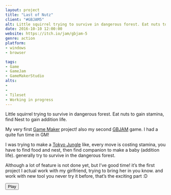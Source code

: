 ```yaml
---
layout: project
title: "Last of Nutz"
client: "#GBJAM5"
alt: Little squirrel trying to survive in dangerous forest. Eat nuts to gain stamina, find Nest to gain addition life.
date: 2016-10-10 12:00:00
website: https://itch.io/jam/gbjam-5
genre: action
platform:
- windows
- browser

tags:
- Game
- GameJam
- GameMakerStudio
alts:
-
-
- Tileset
- Working in progress
---
```

Little squirrel trying to survive in dangerous forest. Eat nuts to gain stamina, find Nest to gain addition life.

My very first [Game Maker](https://www.yoyogames.com/gamemaker) project! also my second [GBJAM](https://itch.io/jam/gbjam-5) game. I had a quite fun time in GM!

I was trying to make a [Tokyo Jungle](https://store.playstation.com/#!/en-us/games/tokyo-jungle/cid=UP9000-NPUA80523_00-TOKYOJUNGLE00001) like, every move is costing stamina, you have to find food and nest, then find companion to make a baby (addition life). generally try to survive in the dangerous forest.

Although a lot of feature is not done yet, but I’ve good time! it’s the first project I actual work with my girlfriend, trying to bring her in you know. and work with new tool you never try it before, that’s the exciting part :D

<a href="https://rosa89n20.itch.io/last-of-nutz2" target="_blank"><button type="button" class="btn btn-theme">Play</button></a>